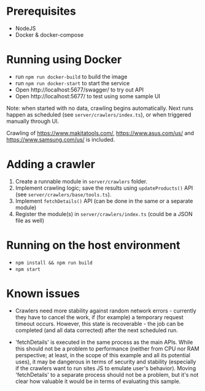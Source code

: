 # Prerequisites

-   NodeJS
-   Docker & docker-compose

# Running using Docker

-   run `npm run docker-build` to build the image
-   run `npm run docker-start` to start the service
-   Open http://localhost:5677/swagger/ to try out API
-   Open http://localhost:5677/ to test using some sample UI

Note: when started with no data, crawling begins automatically. Next runs happen as scheduled (see `server/crawlers/index.ts`), or when triggered manually through UI.

Crawling of https://www.makitatools.com/, https://www.asus.com/us/ and https://www.samsung.com/us/ is included.

# Adding a crawler

1. Create a runnable module in `server/crawlers` folder.
2. Implement crawling logic; save the results using `updateProducts()` API (see `server/crawlers/base/tools.ts`).
3. Implement `fetchDetails()` API (can be done in the same or a separate module)
4. Register the module(s) in `server/crawlers/index.ts` (could be a JSON file as well)

# Running on the host environment

-   `npm install && npm run build`
-   `npm start`

# Known issues


-   Crawlers need more stability against random network errors - currently they have to cancel the work, if (for example) a temporary request timeout occurs. However, this state is recoverable - the job can be completed (and all data corrected) after the next scheduled run.

-   'fetchDetails' is executed in the same process as the main APIs. While this should not be a problem to performance (neither from CPU nor RAM perspective; at least, in the scope of this example and all its potential uses), it may be dangerous in terms of security and stability (especially if the crawlers want to run sites JS to emulate user's behavior). Moving 'fetchDetails' to a separate process should not be a problem, but it's not clear how valuable it would be in terms of evaluating this sample.
